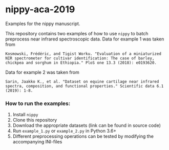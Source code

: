 # nippy-aca-2019
Examples for the nippy manuscript.

This repository contains two examples of how to use `nippy` to batch preprocess near infrared spectroscopic data. Data for example 1 was taken from 
```
Kosmowski, Frédéric, and Tigist Worku. "Evaluation of a miniaturized NIR spectrometer for cultivar identification: The case of barley, chickpea and sorghum in Ethiopia." PloS one 13.3 (2018): e0193620.
```
Data for example 2 was taken from
```
Sarin, Jaakko K., et al. "Dataset on equine cartilage near infrared spectra, composition, and functional properties." Scientific data 6.1 (2019): 1-8.
```

### How to run the examples:

1. Install `nippy`
2. Clone this repository
3. Download the appropriate datasets (link can be found in source code)
4. Run `example_1.py` or `example_2.py` in Python 3.6+
5. Different preprocessing operations can be tested by modifying the accompanying INI-files
